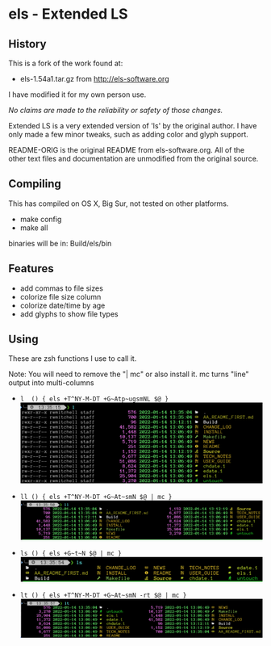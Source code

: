 # els - Extended LS
## History
This is a fork of the work found at:

- els-1.54a1.tar.gz from http://els-software.org

I have modified it for my own person use.

*No claims are made to the reliability or safety of those changes.*

Extended LS is a very extended version of 'ls' by the original author.  I have only made a few minor tweaks, such as adding color and glyph support.

README-ORIG is the original README from els-software.org.
All of the other text files and documentation are unmodified from the original source.

## Compiling
This has compiled on OS X, Big Sur, not tested on other platforms.

- make config
- make all

binaries will be in:  Build/els/bin

## Features
- add commas to file sizes
- colorize file size column
- colorize date/time by age
- add glyphs to show file types

## Using
These are zsh functions I use to call it.

Note: You will need to remove the "| mc" or also install it.
mc turns "line" output into multi-columns

- ```l  () { els +T^NY-M-DT +G~Atp~ugsmNL $@ }```
![l](img/l.png)

- ```ll () { els +T^NY-M-DT +G~At~smN $@ | mc }```
![ll](img/ll.png)

- ```ls () { els +G~t~N $@ | mc }```
![ls](img/ls.png)

- ```lt () { els +T^NY-M-DT +G~At~smN -rt $@ | mc }```
![lt](img/lt.png)
